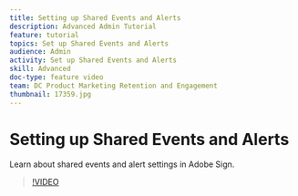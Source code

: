 ```yaml
---
title: Setting up Shared Events and Alerts
description: Advanced Admin Tutorial
feature: tutorial
topics: Set up Shared Events and Alerts
audience: Admin
activity: Set up Shared Events and Alerts
skill: Advanced
doc-type: feature video
team: DC Product Marketing Retention and Engagement
thumbnail: 17359.jpg
---
```


# Setting up Shared Events and Alerts

Learn about shared events and alert settings in Adobe Sign.

>[!VIDEO](https://video.tv.adobe.com/v/17359?hidetitle=true)